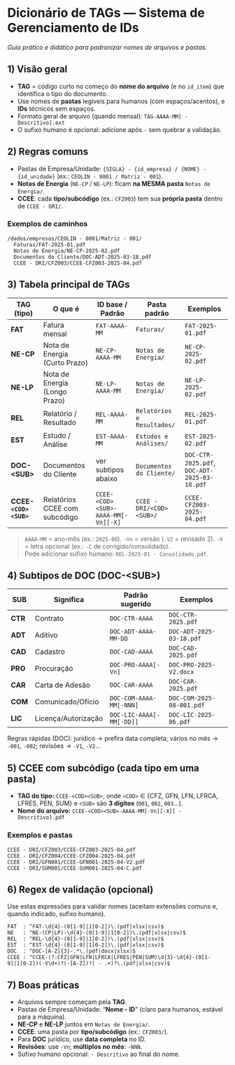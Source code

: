 # Dicionário de TAGs — Sistema de Gerenciamento de IDs

*Guia prático e didático para padronizar nomes de arquivos e pastas.*

## 1) Visão geral

- **TAG** = código curto no começo do **nome do arquivo** (e no `id_item`) que identifica o tipo do documento.
- Use nomes de **pastas** legíveis para humanos (com espaços/acentos), e **IDs** técnicos sem espaços.
- Formato geral de arquivo (quando mensal): `TAG-AAAA-MM[ - Descritivo].ext`  
- O sufixo humano é opcional: adicione após ` - ` sem quebrar a validação.

## 2) Regras comuns

- Pastas de Empresa/Unidade: `{SIGLA} - {id_empresa} / {NOME} - {id_unidade}` (ex.: `CEOLIN - 0001 / Matriz - 001`).
- **Notas de Energia** (`NE-CP` / `NE-LP`): ficam **na MESMA pasta** `Notas de Energia/`.
- **CCEE**: cada **tipo/subcódigo** (ex.: `CFZ003`) tem sua **própria pasta** dentro de `CCEE - DRI/`.

### Exemplos de caminhos

```
/dados/empresas/CEOLIN - 0001/Matriz - 001/
  Faturas/FAT-2025-01.pdf
  Notas de Energia/NE-CP-2025-02.pdf
  Documentos do Cliente/DOC-ADT-2025-03-18.pdf
  CCEE - DRI/CFZ003/CCEE-CFZ003-2025-04.pdf
```

## 3) Tabela principal de TAGs

| TAG (tipo) | O que é | ID base / Padrão | Pasta padrão | Exemplos |
|---|---|---|---|---|
| **FAT** | Fatura mensal | `FAT-AAAA-MM` | `Faturas/` | `FAT-2025-01.pdf` |
| **NE-CP** | Nota de Energia (Curto Prazo) | `NE-CP-AAAA-MM` | `Notas de Energia/` | `NE-CP-2025-02.pdf` |
| **NE-LP** | Nota de Energia (Longo Prazo) | `NE-LP-AAAA-MM` | `Notas de Energia/` | `NE-LP-2025-02.pdf` |
| **REL** | Relatório / Resultado | `REL-AAAA-MM` | `Relatórios e Resultados/` | `REL-2025-01.pdf` |
| **EST** | Estudo / Análise | `EST-AAAA-MM` | `Estudos e Análises/` | `EST-2025-02.pdf` |
| **DOC-\<SUB\>** | Documentos do Cliente | ver subtipos abaixo | `Documentos do Cliente/` | `DOC-CTR-2025.pdf`, `DOC-ADT-2025-03-18.pdf` |
| **CCEE-`<COD><SUB>`** | Relatórios CCEE com subcódigo | `CCEE-<COD><SUB>-AAAA-MM[-Vn][-X]` | `CCEE - DRI/<COD><SUB>/` | `CCEE-CFZ003-2025-04.pdf` |

> `AAAA-MM` = ano-mês (ex.: `2025-08`). `-Vn` = versão (`-V2` = revisado 2). `-X` = letra opcional (ex.: `-C` de corrigido/consolidado).  
> Pode adicionar sufixo humano: `REL-2025-01 - Consolidado.pdf`.

## 4) Subtipos de DOC (DOC-\<SUB\>)

| SUB | Significa | Padrão sugerido | Exemplos |
|---|---|---|---|
| **CTR** | Contrato | `DOC-CTR-AAAA` | `DOC-CTR-2025.pdf` |
| **ADT** | Aditivo | `DOC-ADT-AAAA-MM-DD` | `DOC-ADT-2025-03-18.pdf` |
| **CAD** | Cadastro | `DOC-CAD-AAAA` | `DOC-CAD-2025.pdf` |
| **PRO** | Procuração | `DOC-PRO-AAAA[-Vn]` | `DOC-PRO-2025-V2.docx` |
| **CAR** | Carta de Adesão | `DOC-CAR-AAAA` | `DOC-CAR-2025.pdf` |
| **COM** | Comunicado/Ofício | `DOC-COM-AAAA-MM[-NNN]` | `DOC-COM-2025-08-001.pdf` |
| **LIC** | Licença/Autorização | `DOC-LIC-AAAA[-MM[-DD]]` | `DOC-LIC-2025-06.pdf` |

Regras rápidas (DOC): jurídico → prefira data completa; vários no mês → `-001`, `-002`; revisões → `-V1`, `-V2`…

## 5) CCEE com subcódigo (cada tipo em uma pasta)

- **TAG do tipo:** `CCEE-<COD><SUB>`, onde `<COD>` ∈ {CFZ, GFN, LFN, LFRCA, LFRES, PEN, SUM} e `<SUB>` são **3 dígitos** (`001`, `002`, `003`…).
- **Nome do arquivo:** `CCEE-<COD><SUB>-AAAA-MM[-Vn][-X][ - Descritivo].pdf`

### Exemplos e pastas

```
CCEE - DRI/CFZ003/CCEE-CFZ003-2025-04.pdf
CCEE - DRI/CFZ004/CCEE-CFZ004-2025-04.pdf
CCEE - DRI/GFN001/CCEE-GFN001-2025-04-V2.pdf
CCEE - DRI/SUM001/CCEE-SUM001-2025-04-C.pdf
```

## 6) Regex de validação (opcional)

Use estas expressões para validar nomes (aceitam extensões comuns e, quando indicado, sufixo humano).

```
FAT  : ^FAT-\d{4}-(0[1-9]|1[0-2])\.(pdf|xlsx|csv)$
NE   : ^NE-(CP|LP)-\d{4}-(0[1-9]|1[0-2])\.(pdf|xlsx|csv)$
REL  : ^REL-\d{4}-(0[1-9]|1[0-2])\.(pdf|xlsx|csv)$
EST  : ^EST-\d{4}-(0[1-9]|1[0-2])\.(pdf|xlsx|csv)$
DOC  : ^DOC-[A-Z]{3}-.*\.(pdf|docx|xlsx)$
CCEE : ^CCEE-(?:CFZ|GFN|LFN|LFRCA|LFRES|PEN|SUM)\d{3}-\d{4}-(0[1-9]|1[0-2])(-V\d+)?(-[A-Z])?( - .+)?\.(pdf|xlsx|csv)$
```

## 7) Boas práticas

- Arquivos sempre começam pela **TAG**.
- Pastas de Empresa/Unidade: “**Nome - ID**” (claro para humanos, estável para a máquina).
- **NE-CP** e **NE-LP** juntos em `Notas de Energia/`.
- **CCEE**: uma pasta por **tipo/subcódigo** (ex.: `CFZ003/`).
- Para **DOC** jurídico, use **data completa** no ID.
- **Revisões**: use `-Vn`; **múltiplos no mês**: `-NNN`.
- Sufixo humano opcional: `- Descritivo` ao final do nome.
